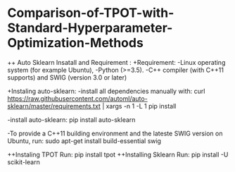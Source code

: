 # Comparison-of-TPOT-with-Standard-Hyperparameter-Optimization-Methods

++ Auto Sklearn Insatall and Requirement :
+Requirement:
-Linux operating system (for example Ubuntu),
-Python (>=3.5).
-C++ compiler (with C++11 supports) and SWIG (version 3.0 or later)

+Instaling auto-sklearn:
-install all dependencies manually with:
curl https://raw.githubusercontent.com/automl/auto-sklearn/master/requirements.txt | xargs -n 1 -L 1 pip install

-install auto-sklearn:
pip install auto-sklearn

-To provide a C++11 building environment and the lateste SWIG version on Ubuntu, run:
sudo apt-get install build-essential swig

++Instaling TPOT
Run: pip install tpot
++Installing Sklearn
Run: pip install -U scikit-learn
